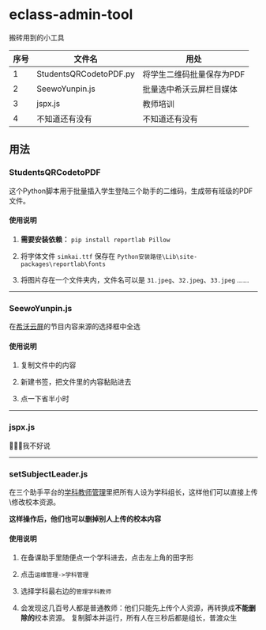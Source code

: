 
# eclass-admin-tool

搬砖用到的小工具



| 序号 | 文件名 | 用处 |
| --- | --- | --- |
| 1 | StudentsQRCodetoPDF.py | 将学生二维码批量保存为PDF |
| 2 | SeewoYunpin.js | 批量选中希沃云屏栏目媒体 |
| 3 | jspx.js | 教师培训 |
| 4 | 不知道还有没有 | 不知道还有没有 |

## 用法

### StudentsQRCodetoPDF

这个Python脚本用于批量插入学生登陆三个助手的二维码，生成带有班级的PDF文件。

#### 使用说明

1. **需要安装依赖：**
`pip install reportlab Pillow`

2. 将字体文件 `simkai.ttf` 保存在 `Python安装路径\Lib\site-packages\reportlab\fonts`

3. 将图片存在一个文件夹内，文件名可以是 `31.jpeg`、`32.jpeg`、`33.jpeg` ......



***

### SeewoYunpin.js

在[希沃云屏](https://easisee.seewo.com/ping)的节目内容来源的选择框中全选

#### 使用说明

1. 复制文件中的内容

2. 新建书签，把文件里的内容黏贴进去

3. 点一下省半小时

***

### jspx.js

🥶🥶🥶我不好说



***

### setSubjectLeader.js

在三个助手平台的[学科教师管理](https://dolearning.net/school/subjects)里把所有人设为学科组长，这样他们可以直接上传\修改校本资源。

**这样操作后，他们也可以删掉别人上传的校本内容**

#### 使用说明

1. 在备课助手里随便点一个学科进去，点击左上角的田字形

2. 点击`运维管理->学科管理`

3. 选择学科最右边的`管理学科教师`

4. 会发现这几百号人都是普通教师：他们只能先上传个人资源，再转换成**不能删除的**校本资源。
复制脚本并运行，所有人在三秒后都是组长，普渡众生


